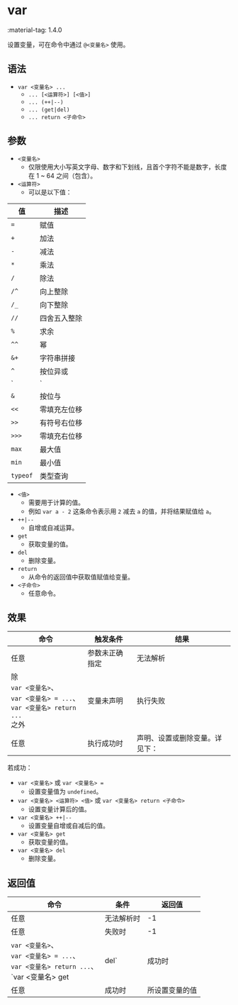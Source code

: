 # var

<span class="feature-tag" title="最早可用版本" markdown>
    <span class="icon">:material-tag:</span>
    <span class="text">1.4.0</span>
</span>

设置变量，可在命令中通过 `@<变量名>` 使用。

## 语法

- `var <变量名> ...`
    - `... [<运算符>] [<值>]`
    - `... (++|--)`
    - `... (get|del)`
    - `... return <子命令>`

## 参数

- `<变量名>`
    - 仅限使用大小写英文字母、数字和下划线，且首个字符不能是数字，长度在 1 ~ 64 之间（包含）。
- `<运算符>`
    - 可以是以下值：

| 值 | 描述 |
| - | - |
| `=` | 赋值 |
| `+` | 加法 |
| `-` | 减法 |
| `*` | 乘法 |
| `/` | 除法 |
| `/^` | 向上整除 |
| `/_` | 向下整除 |
| `//` | 四舍五入整除 |
| `%` | 求余 |
| `^^` | 幂 |
| `&+` | 字符串拼接 |
| `^` | 按位异或 |
| `|` | 按位或 |
| `&` | 按位与 |
| `<<` | 零填充左位移 |
| `>>` | 有符号右位移 |
| `>>>` | 零填充右位移 |
| `max` | 最大值 |
| `min` | 最小值 |
| `typeof` | 类型查询 |

- `<值>`
    - 需要用于计算的值。
    - 例如 `var a - 2` 这条命令表示用 `2` 减去 `a` 的值，并将结果赋值给 `a`。
- `++|--`
    - 自增或自减运算。
- `get`
    - 获取变量的值。
- `del`
    - 删除变量。
- `return`
    - 从命令的返回值中获取值赋值给变量。
- `<子命令>` 
    - 任意命令。

## 效果

| 命令 | 触发条件 | 结果 |
| - | - | - |
| 任意 | 参数未正确指定 | 无法解析 |
| 除<br>`var <变量名>`、<br>`var <变量名> = ...`、<br>`var <变量名> return ...`<br>之外 | 变量未声明 | 执行失败 |
| 任意 | 执行成功时 | 声明、设置或删除变量。详见下： |

若成功：

- `var <变量名>` 或 `var <变量名> =`
    - 设置变量值为 `undefined`。
- `var <变量名> <运算符> <值>` 或  `var <变量名> return <子命令>`
    - 设置变量计算后的值。
- `var <变量名> ++|--`
    - 设置变量自增或自减后的值。
- `var <变量名> get`
    - 获取变量的值。
- `var <变量名> del`
    - 删除变量。

## 返回值

| 命令 | 条件 | 返回值 |
| - | - | - |
| 任意 | 无法解析时 | -1 |
| 任意 | 失败时 | -1 |
| `var <变量名>`、<br>`var <变量名> = ...`、<br>`var <变量名> return ...`、<br>`var <变量名> get|del` | 成功时 | 0 |
| 任意 | 成功时 | 所设置变量的值 |